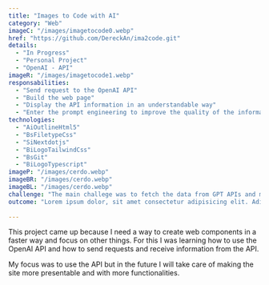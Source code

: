 ```yaml
---
title: "Images to Code with AI"
category: "Web"
imageC: "/images/imagetocode0.webp"
href: "https://github.com/DereckAn/ima2code.git"
details:
  - "In Progress"
  - "Personal Project"
  - "OpenAI - API"
imageR: "/images/imagetocode1.webp"
responsabilities:
  - "Send request to the OpenAI API"
  - "Build the web page"
  - "Display the API information in an understandable way"
  - "Enter the prompt engineering to improve the quality of the information"
technologies:
  - "AiOutlineHtml5"
  - "BsFiletypeCss"
  - "SiNextdotjs"
  - "BiLogoTailwindCss"
  - "BsGit"
  - "BiLogoTypescript"
imageP: "/images/cerdo.webp"
imageBR: "/images/cerdo.webp"
imageBL: "/images/cerdo.webp"
challenge: "The main challege was to fetch the data from GPT APIs and moldearla to diplsay it in a user friendly way. Also, trying to adapt the prompt was a little tricky beacuse sometimes I did not get the desire result."
outcome: "Lorem ipsum dolor, sit amet consectetur adipisicing elit. Adipisci accusantium sapiente debitis porro doloribus numquam, autem quasi maxime placeat aperiam et aliquam ab, reprehenderit laborum atque optio aut quibusdam voluptate?"
    
---
```


This project came up because I need a way to create web components in a faster way and focus on other things. For this I was learning how to use the OpenAI API and how to send requests and receive information from the API.

My focus was to use the API but in the future I will take care of making the site more presentable and with more functionalities.

